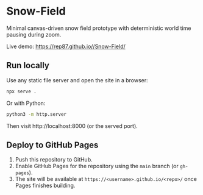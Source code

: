 # Snow-Field

Minimal canvas-driven snow field prototype with deterministic world time pausing during zoom.

Live demo: https://rep87.github.io//Snow-Field/

## Run locally

Use any static file server and open the site in a browser:

```sh
npx serve .
```

Or with Python:

```sh
python3 -m http.server
```

Then visit http://localhost:8000 (or the served port).

## Deploy to GitHub Pages

1. Push this repository to GitHub.
2. Enable GitHub Pages for the repository using the `main` branch (or `gh-pages`).
3. The site will be available at `https://<username>.github.io/<repo>/` once Pages finishes building.
